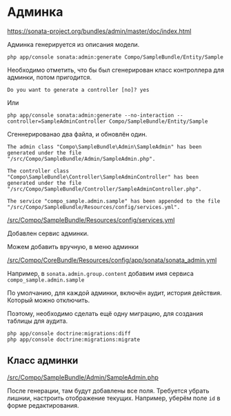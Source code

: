 # Админка

https://sonata-project.org/bundles/admin/master/doc/index.html

Админка генерируется из описания модели.

```
php app/console sonata:admin:generate Compo/SampleBundle/Entity/Sample
```

Необходимо отметить, что бы был сгенерирован класс контроллера для админки, потом пригодится.
```
Do you want to generate a controller [no]? yes
```


Или
```
php app/console sonata:admin:generate --no-interaction --controller=SampleAdminController Compo/SampleBundle/Entity/Sample
```

Сгеннерированао два файла, и обновлён один.

```
The admin class "Compo\SampleBundle\Admin\SampleAdmin" has been generated under the file "/src/Compo/SampleBundle/Admin/SampleAdmin.php".

The controller class "Compo\SampleBundle\Controller\SampleAdminController" has been generated under the file "/src/Compo/SampleBundle/Controller/SampleAdminController.php".

The service "compo_sample.admin.sample" has been appended to the file "/src/Compo/SampleBundle/Resources/config/services.yml".
```

[/src/Compo/SampleBundle/Resources/config/services.yml](/src/Compo/SampleBundle/Resources/config/services.yml)

Добавлен сервис админки.

Можем добавить вручную, в меню админки

[/src/Compo/CoreBundle/Resources/config/app/sonata/sonata_admin.yml](/src/Compo/CoreBundle/Resources/config/app/sonata/sonata_admin.yml)

Например, в `sonata.admin.group.content` добавим имя сервиса `compo_sample.admin.sample`


По умолчанию, для каждой админки, включён аудит, история действия. Который можно отключить.

Поэтому, необходимо сделать ещё одну миграцию, для создания таблицы для аудита.

```
php app/console doctrine:migrations:diff
php app/console doctrine:migrations:migrate
```

## Класс админки

[/src/Compo/SampleBundle/Admin/SampleAdmin.php](/src/Compo/SampleBundle/Admin/SampleAdmin.php)

После генерации, там будут добавлены все поля. Требуется убрать лишнии, настроить отображение текущих. Например, уберём поле `id` в форме редактирования.